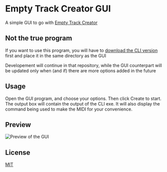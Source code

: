 # Empty Track Creator GUI
A simple GUI to go with [Empty Track Creator](https://github.com/6gh/Empty-Track-Creator)

## Not the true program

If you want to use this program, you will have to [download the CLI version](https://github.com/6gh/Empty-Track-Creator/releases/latest) first and place it in the same directory as the GUI

Developement will continue in that repository, while the GUI counterpart will be updated only when (and if) there are more options added in the future

## Usage

Open the GUI program, and choose your options. Then click Create to start. The output box will contain the output of the CLI exe. It will also display the command being used to make the MIDI for your convenience.

## Preview 
![Preview of the GUI](https://cdn.discordapp.com/attachments/569664110011088899/1083838517316169748/image.png)

## License
[MIT](https://github.com/6gh/Empty-Track-Creator-GUI/blob/master/LICENSE.txt)
